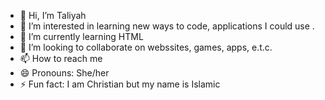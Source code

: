 - 👋 Hi, I’m Taliyah
- 👀 I’m interested in learning new ways to code, applications I could use .
- 🌱 I’m currently learning HTML
- 💞️ I’m looking to collaborate on webssites, games, apps, e.t.c.
- 📫 How to reach me 
- 😄 Pronouns: She/her
- ⚡ Fun fact: I am Christian but my name is Islamic

<!---
Taliyah-A/Taliyah-A is a ✨ special ✨ repository because its `README.md` (this file) appears on your GitHub profile.
You can click the Preview link to take a look at your changes.
--->

